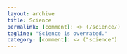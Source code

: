 ```yaml
---
layout: archive
title: Science
permalink: [comment]: <> (/science/)
tagline: "Science is overrated."
category: [comment]: <> ("science")
---
```

